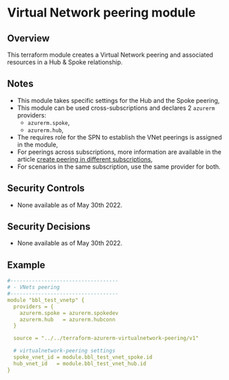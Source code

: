 # Virtual Network peering module

## Overview

This terraform module creates a Virtual Network peering and associated resources in a Hub & Spoke relationship.

## Notes

- This module takes specific settings for the Hub and the Spoke peering,
- This module can be used cross-subscriptions and declares 2 `azurerm` providers:
  - `azurerm.spoke`,
  - `azurerm.hub`,
- The requires role for the SPN to establish the VNet peerings is assigned in the module,
- For peerings across subscriptions, more information are available in the article [create peering in different subscriptions](https://docs.microsoft.com/en-us/azure/virtual-network/create-peering-different-subscriptions),
- For scenarios in the same subscription, use the same provider for both.

## Security Controls

- None available as of May 30th 2022.

## Security Decisions

- None available as of May 30th 2022.

## Example

```yaml
#-----------------------------------
# - VNets peering
#-----------------------------------
module "bbl_test_vnetp" {
  providers = {
    azurerm.spoke = azurerm.spokedev
    azurerm.hub   = azurerm.hubconn
  }

  source = "../../terraform-azurerm-virtualnetwork-peering/v1"

  # virtualnetwork-peering settings
  spoke_vnet_id = module.bbl_test_vnet_spoke.id
  hub_vnet_id   = module.bbl_test_vnet_hub.id
}
```
